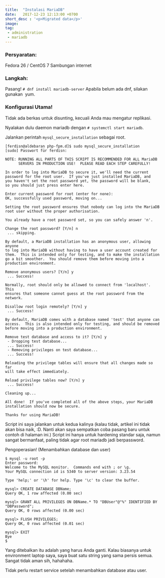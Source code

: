```yaml
---
title:  "Instalasi MariaDB"
date:   2017-12-23 12:13:00 +0700
short_desc : '<p>Migrated data</p>'
image: 
tag:
 - administration
 - mariadb
---
```


### Persyaratan:
Fedora 26 / CentOS 7
Sambungan internet


### Langkah:
Pasang!
`# dnf install mariadb-server`
Apabila belum ada dnf, silakan gunakan  yum.

### Konfigurasi Utama!
Tidak ada berkas untuk disunting, kecuali Anda mau mengatur replikasi.

Nyalakan dulu daemon mariadb dengan `# systemctl start mariadb`.

Jalankan perintah `mysql_secure_installation` sebagai root.
```
[ferdisn@aldebaran php-fpm.d]$ sudo mysql_secure_installation 
[sudo] Passwort für ferdisn: 

NOTE: RUNNING ALL PARTS OF THIS SCRIPT IS RECOMMENDED FOR ALL MariaDB
      SERVERS IN PRODUCTION USE!  PLEASE READ EACH STEP CAREFULLY!

In order to log into MariaDB to secure it, we'll need the current
password for the root user.  If you've just installed MariaDB, and
you haven't set the root password yet, the password will be blank,
so you should just press enter here.

Enter current password for root (enter for none): 
OK, successfully used password, moving on...

Setting the root password ensures that nobody can log into the MariaDB
root user without the proper authorisation.

You already have a root password set, so you can safely answer 'n'.

Change the root password? [Y/n] n
 ... skipping.

By default, a MariaDB installation has an anonymous user, allowing anyone
to log into MariaDB without having to have a user account created for
them.  This is intended only for testing, and to make the installation
go a bit smoother.  You should remove them before moving into a
production environment.

Remove anonymous users? [Y/n] y
 ... Success!

Normally, root should only be allowed to connect from 'localhost'.  This
ensures that someone cannot guess at the root password from the network.

Disallow root login remotely? [Y/n] y
 ... Success!

By default, MariaDB comes with a database named 'test' that anyone can
access.  This is also intended only for testing, and should be removed
before moving into a production environment.

Remove test database and access to it? [Y/n] y
 - Dropping test database...
 ... Success!
 - Removing privileges on test database...
 ... Success!

Reloading the privilege tables will ensure that all changes made so far
will take effect immediately.

Reload privilege tables now? [Y/n] y
 ... Success!

Cleaning up...

All done!  If you've completed all of the above steps, your MariaDB
installation should now be secure.

Thanks for using MariaDB!
```
Script ini saya jalankan untuk kedua kalinya (kalau tidak, artikel ini tidak akan bisa naik, :D. Nanti akan saya sempatkan coba pasang baru untuk contoh di halaman ini.) Script ini hanya untuk hardening standar saja, namun sangat bermanfaat, paling tidak agar root mariadb jadi berpassword.

Pengoperasian! (Menambahkan database dan user)

```mysql
$ mysql -u root -p
Enter password:
Welcome to the MySQL monitor.  Commands end with ; or \g.
Your MySQL connection id is 5340 to server version: 3.23.54
 
Type 'help;' or '\h' for help. Type '\c' to clear the buffer.
 
mysql> CREATE DATABASE DBName;
Query OK, 1 row affected (0.00 sec)
 
mysql> GRANT ALL PRIVILEGES ON DBName.* TO "DBUser"@"%" IDENTIFIED BY "DBPassword";
Query OK, 0 rows affected (0.00 sec)
  
mysql> FLUSH PRIVILEGES;
Query OK, 0 rows affected (0.01 sec)

mysql> EXIT
Bye
$
```

Yang ditebalkan itu adalah yang harus Anda ganti. Kalau biasanya untuk environment laptop saya, saya buat satu string yang sama persis semua. Sangat tidak aman sih, hahahaha.

Tidak perlu restart service setelah menambahkan database atau user.